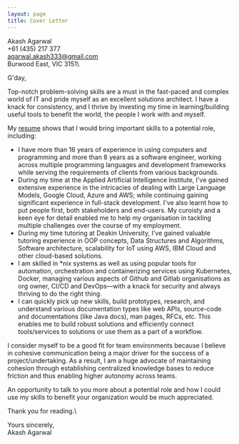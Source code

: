 ```yaml
---
layout: page
title: Cover Letter
---
```


Akash Agarwal\
+61 (435) 217 377\
agarwal.akash333@gmail.com\
Burwood East, VIC 3151\

G'day,

[//1]: # (This may be the most platform independent comment. Different content in different branches to meet different needs START)

Top-notch problem-solving skills are a must in the fast-paced and complex world of IT and pride myself as an excellent solutions architect. I have a knack for consistency, and I thrive by investing my time in learning/building useful tools to benefit the world, the people I work with and myself.

My [resume](https://akashagarwal7.com/about/main/resume/) shows that I would bring important skills to a potential role, including:

[//2]: # (Different content in different branches to meet different needs END)

* I have more than 16 years of experience in using computers and programming and more than 8 years as a software engineer, working across multiple programming languages and development frameworks while serving the requirements of clients from various backgrounds.
* During my time at the Applied Artificial Intelligence Institute, I've gained extensive experience in the intricacies of dealing with Large Language Models, Google Cloud, Azure and AWS; while continuing gaining significant experience in full-stack development. I've also learnt how to put people first, both stakeholders and end-users. My curoisty and a keen eye for detail enabled me to help my organisation in tackling multiple challenges over the course of my employment.
* During my time tutoring at Deakin University, I've gained valuable tutoring experience in OOP concepts, Data Structures and Algorithms, Software architecture, scalability for IoT using AWS, IBM Cloud and other cloud-based solutions.
* I am skilled in *nix systems as well as using popular tools for automation, orchestration and containerizing services using Kubernetes, Docker, managing various aspects of Github and Gitlab organisations as org owner, CI/CD and DevOps—with a knack for security and always thriving to do the right thing.
* I can quickly pick up new skills, build prototypes, research, and understand various documentation types like web APIs, source-code and documentations (like Java docs), man pages, RFCs, etc. This enables me to build robust solutions and efficiently connect tools/services to solutions or use them as a part of a workflow.

I consider myself to be a good fit for team environments because I believe in cohesive communication being a major driver for the success of a project/undertaking. As a result, I am a huge advocate of maintaining cohesion through establishing centralized knowledge bases to reduce friction and thus enabling higher autonomy across teams.

An opportunity to talk to you more about a potential role and how I could use my skills to benefit your organization would be much appreciated.

Thank you for reading.\

[//3]: # (Different content in different branches to meet different needs START)

Yours sincerely,\
Akash Agarwal

[//4]: # (Different content in different branches to meet different needs END)
